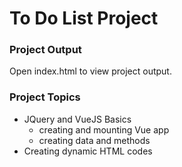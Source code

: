 # To Do List Project

### Project Output
Open index.html to view project output.

### Project Topics
* JQuery and VueJS Basics
  * creating and mounting Vue app
  * creating data and methods
* Creating dynamic HTML codes
